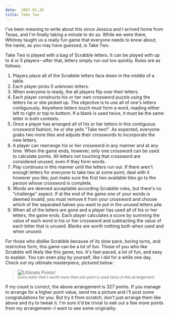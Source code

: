 ```yaml
---
date:  2007-01-20
title: Take Two
---
```

I've been meaning to write about this since Jessica and I arrived home from Texas, and I'm finally taking a minute to do so.  While we were there, Whitney taught us a really fun game that everyone needs to know about; the name, as you may have guessed, is Take Two.

Take Two is played with a bag of Scrabble letters.  It can be played with up to 4 or 5 players--after that, letters simply run out too quickly.  Rules are as follows:

<ol class="paddeditems">
<li>Players place all of the Scrabble letters face down in the middle of a table.</li>
<li>Each player picks 5 unknown letters.</li>
<li>When everyone is ready, the all players flip over their letters.</li>
<li>Each player constructs his or her own crossword puzzle using the letters he or she picked up.  The objective is to use all of one's letters contiguously.  Anywhere letters touch must form a word, reading either left to right or top to bottom.  If a blank is used twice, it must be the same letter in both contexts.</li>
<li>Once a player has arranged <em>all</em> of his or her letters in this contiguous crossword fashion, he or she yells "Take two!".  As expected, everyone grabs two more tiles and adjusts their crosswords to incorporate the new letters.</li>
<li>A player can rearrange his or her crossword in any manner and at any time.  When the game ends, however, only one crossword can be used to calculate points.  All letters not touching that crossword are considered unused, even if they form words.</li>
<li>Play continues in this manner until the letters run out.  If there aren't enough letters for everyone to take two at some point, deal with it however you like; just make sure the first two available tiles go to the person whose crossword is complete.</li>
<li>Words are deemed acceptable according Scrabble rules, but there's no "challenge" aspect.  If at the end of the game one of your words is deemed invalid, you must remove it from your crossword and choose which of the separated halves you want to put in the unused letters pile.</li>
<li>When all of the letters are gone and a player has used all of his or her letters, the game ends.  Each player calculates a score by summing the value of each word in his or her crossword and subtracting the value of each letter that is unused.  Blanks are worth nothing both when used and when unused.</li>
</ol>

For those who dislike Scrabble because of its slow pace, boring turns, and restrictive form, this game can be a lot of fun.  Those of you who like Scrabble will likely like this game, too.  It's fast-paced, a lot of fun, and easy to explain.  You can even play by yourself, like I did for a while one day.  Check out my ultimate masterpiece, pictured below:

<blockquote><img id="image25" src="http://threebrothers.org/brendan/blog/wp-content/uploads/2007/01/take-two.png" alt="Ultimate Points!" /><br /><small><em>Every letter that's worth more than one point is used twice in this arrangement</em></small></blockquote>

If my count is correct, the above arrangement is 327 points.  If you manage to arrange for a higher point value, send me a picture and I'll post some congratulations for you.  But try it from scratch; don't just arrange them like above and try to tweak it.  I'm sure it'd be trivial to eek out a few more points from my arrangement--I want to see some originality.
